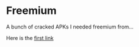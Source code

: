 # Freemium
A bunch of cracked APKs I needed freemium from...

Here is the [first link][var1]

[var1]: https://example.org
